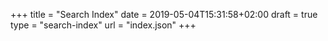 +++
title = "Search Index"
date = 2019-05-04T15:31:58+02:00
draft = true
type = "search-index"
url = "index.json"
+++

